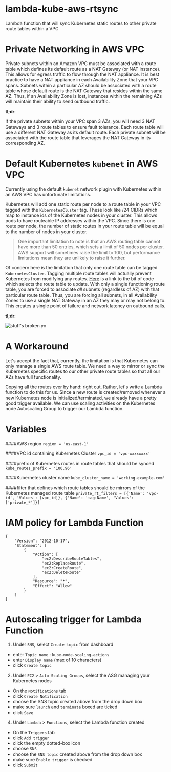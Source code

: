 # lambda-kube-aws-rtsync

Lambda function that will sync Kubernetes static routes to other private route tables within a VPC


# Private Networking in AWS VPC

Private subnets within an Amazon VPC must be associated with a route table which defines its default route as a NAT Gateway (or NAT instance).  This allows for egress traffic to flow through the NAT appliance.  It is best practice to have a NAT appliance in each Availability Zone that your VPC spans. Subnets within a particular AZ should be associated with a route table whose default route is the NAT Gateway that resides within the same AZ.  Thus, if an Availability Zone is lost, instances within the remaining AZs will maintain their ability to send outbound traffic.

**tl;dr**:

If the private subnets within your VPC span 3 AZs, you will need 3 NAT Gateways and 3 route tables to ensure fault tolerance. Each route table will use a different NAT Gateway as its default route. Each private subnet will be associated with the route table that leverages the NAT Gateway in its corresponding AZ.

# Default Kubernetes `kubenet` in AWS VPC

Currently using the default `kubenet` network plugin with Kubernetes within an AWS VPC has unfortunate limitations.

Kubernetes will add one static route per node to a route table in your VPC tagged with the `KubernetesCluster` tag.  These look like /24 CIDRs which map to instance ids of the Kubernetes nodes in your cluster.  This allows pods to have routeable IP addresses within the VPC. Since there is one route per node, the number of static routes in your route table will be equal to the number of nodes in your cluster.

> One important limitation to note is that an AWS routing table cannot have more than 50 entries, which sets a limit of 50
> nodes per cluster. AWS support will sometimes raise the limit to 100, but performance limitations mean they are unlikely
> to raise it further.

Of concern here is the limitation that only one route table can be tagged `KubernetesCluster`. Tagging multiple route tables will actually prevent Kubernetes from modifying any routes. [Here](https://github.com/kubernetes/kubernetes/blob/1854bdcb0cc4c31eb9cf8db7b87a893f6209ed2e/pkg/cloudprovider/providers/aws/aws_routes.go#L28-L48) is a link to the bit of code which selects the route table to update. With only a single functioning route table, you are forced to associate _all_ subnets (regardless of AZ) with that particular route table.  Thus, you are forcing all subnets, in all Availability Zones to use a single NAT Gateway in an AZ they may or may not belong to.  This creates a single point of failure and network latency on outbound calls.

**tl;dr**:

![stuff's broken yo](https://cdn.meme.am/instances/45655627.jpg)

# A Workaround

Let's accept the fact that, currently, the limitation is that Kubernetes can only manage a single AWS route table.  We need a way to mirror or sync the Kubernetes specific routes to our other private route tables so that all our AZs have full functionality.  

Copying all the routes over by hand: right out. Rather, let's write a Lambda function to do this for us.  Since a new route is created/removed whenever a new Kubernetes node is initialized/terminated, we already have a pretty good trigger available.  We can use scaling activities on the Kubernetes node Autoscaling Group to trigger our Lambda function.

# Variables

####AWS region 
`region = 'us-east-1'`

####VPC id containing Kubernetes Cluster
`vpc_id = 'vpc-xxxxxxxx'`

####prefix of Kubernetes routes in route tables that should be synced
`kube_routes_prefix = '100.96'`

####Kubernetes cluster name
`kube_cluster_name = 'working.example.com'`

####filter that defines which route tables should be mirrors of the Kubernetes managed route table
`
private_rt_filters = [{'Name': 'vpc-id', 'Values': [vpc_id]}, {'Name': 'tag:Name', 'Values': ['private_*']}]
`

# IAM policy for Lambda Function 

```
{
    "Version": "2012-10-17",
    "Statement": [
        {
            "Action": [
                "ec2:DescribeRouteTables",
                "ec2:ReplaceRoute",
                "ec2:CreateRoute",
                "ec2:DeleteRoute"
            ],
            "Resource": "*",
            "Effect": "Allow"
        }
    ]
}
```

# Autoscaling trigger for Lambda Function

1. Under `SNS`, select `Create topic` from dashboard
 - enter `Topic name` : `kube-node-scaling-actions`
 - enter `Display name` (max of 10 characters)
 - click `Create topic`

2. Under `EC2` > `Auto Scaling Groups`, select the ASG managing your Kubernetes nodes
 - On the `Notifications` tab 
 - click `Create Notification`
  - choose the SNS topic created above from the drop down box
  - make sure `launch` and `terminate` boxed are ticked
  - click `Save`
  
4. Under `Lambda` > `Functions`, select the Lambda function created
 - On the `Triggers` tab
 - click `Add trigger`
  - click the empty dotted-box icon
  - choose `SNS`
  - choose the `SNS topic` created above from the drop down box
  - make sure `Enable trigger` is checked
  - click `Submit`


